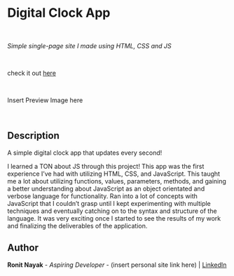 # Digital Clock App

<br>

_Simple single-page site I made using HTML, CSS and JS_

<br>

check it out [here](https://ronitnayak.github.io/Clock-App/)

<br>

Insert Preview Image here

<br>

## Description

A simple digital clock app that updates every second!

I learned a TON about JS through this project! This app was the first experience I’ve had with utilizing HTML, CSS, and JavaScript. This taught me a lot about utilizing functions, values, parameters, methods, and gaining a better understanding about JavaScript as an object orientated and verbose language for functionality. Ran into a lot of concepts with JavaScript that I couldn’t grasp until I kept experimenting with multiple techniques and eventually catching on to the syntax and structure of the language. It was very exciting once I started to see the results of my work and finalizing the deliverables of the application.

## Author

**Ronit Nayak** - _Aspiring Developer_ - (insert personal site link here) | [LinkedIn](https://www.linkedin.com/in/ronitnayak1/)
